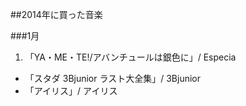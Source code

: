 ##2014年に買った音楽

###1月
1. 「YA・ME・TE!/アバンチュールは銀色に」/ Especia
- 「スタダ 3Bjunior ラスト大全集」/ 3Bjunior
- 「アイリス」/ アイリス